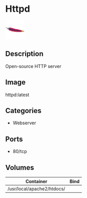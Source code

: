 # Httpd

![Logo](images/Httpd.png)

## Description
Open\-source HTTP server

## Image
httpd:latest

## Categories
- Webserver

## Ports
- 80/tcp

## Volumes
| Container | Bind |
|-----------|------|
| /usr/local/apache2/htdocs/ |  |

